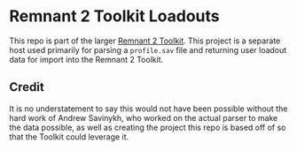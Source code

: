 # Remnant 2 Toolkit Loadouts

This repo is part of the larger [Remnant 2 Toolkit](https://github.com/joshpayette/remnant2-toolkit). This project is a separate host used primarily for parsing a `profile.sav` file and returning user loadout data for import into the Remnant 2 Toolkit.

## Credit

It is no understatement to say this would not have been possible without the hard work of Andrew Savinykh, who worked on the actual parser to make the data possible, as well as creating the project this repo is based off of so that the Toolkit could leverage it.
